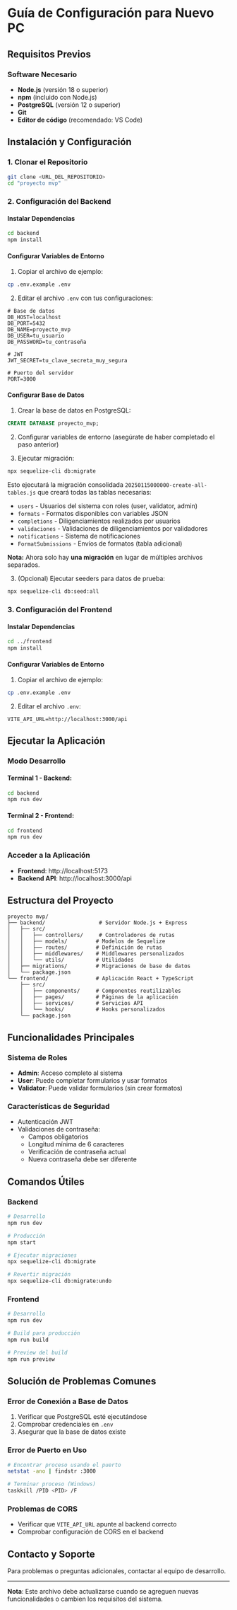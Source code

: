 # Guía de Configuración para Nuevo PC

## Requisitos Previos

### Software Necesario
- **Node.js** (versión 18 o superior)
- **npm** (incluido con Node.js)
- **PostgreSQL** (versión 12 o superior)
- **Git**
- **Editor de código** (recomendado: VS Code)

## Instalación y Configuración

### 1. Clonar el Repositorio
```bash
git clone <URL_DEL_REPOSITORIO>
cd "proyecto mvp"
```

### 2. Configuración del Backend

#### Instalar Dependencias
```bash
cd backend
npm install
```

#### Configurar Variables de Entorno
1. Copiar el archivo de ejemplo:
```bash
cp .env.example .env
```

2. Editar el archivo `.env` con tus configuraciones:
```env
# Base de datos
DB_HOST=localhost
DB_PORT=5432
DB_NAME=proyecto_mvp
DB_USER=tu_usuario
DB_PASSWORD=tu_contraseña

# JWT
JWT_SECRET=tu_clave_secreta_muy_segura

# Puerto del servidor
PORT=3000
```

#### Configurar Base de Datos
1. Crear la base de datos en PostgreSQL:
```sql
CREATE DATABASE proyecto_mvp;
```

2. Configurar variables de entorno (asegúrate de haber completado el paso anterior)

3. Ejecutar migración:
```bash
npx sequelize-cli db:migrate
```

Esto ejecutará la migración consolidada `20250115000000-create-all-tables.js` que creará todas las tablas necesarias:
- `users` - Usuarios del sistema con roles (user, validator, admin)
- `formats` - Formatos disponibles con variables JSON
- `completions` - Diligenciamientos realizados por usuarios
- `validaciones` - Validaciones de diligenciamientos por validadores
- `notifications` - Sistema de notificaciones
- `FormatSubmissions` - Envíos de formatos (tabla adicional)

**Nota:** Ahora solo hay **una migración** en lugar de múltiples archivos separados.

3. (Opcional) Ejecutar seeders para datos de prueba:
```bash
npx sequelize-cli db:seed:all
```

### 3. Configuración del Frontend

#### Instalar Dependencias
```bash
cd ../frontend
npm install
```

#### Configurar Variables de Entorno
1. Copiar el archivo de ejemplo:
```bash
cp .env.example .env
```

2. Editar el archivo `.env`:
```env
VITE_API_URL=http://localhost:3000/api
```

## Ejecutar la Aplicación

### Modo Desarrollo

#### Terminal 1 - Backend:
```bash
cd backend
npm run dev
```

#### Terminal 2 - Frontend:
```bash
cd frontend
npm run dev
```

### Acceder a la Aplicación
- **Frontend**: http://localhost:5173
- **Backend API**: http://localhost:3000/api

## Estructura del Proyecto

```
proyecto mvp/
├── backend/                 # Servidor Node.js + Express
│   ├── src/
│   │   ├── controllers/     # Controladores de rutas
│   │   ├── models/         # Modelos de Sequelize
│   │   ├── routes/         # Definición de rutas
│   │   ├── middlewares/    # Middlewares personalizados
│   │   └── utils/          # Utilidades
│   ├── migrations/         # Migraciones de base de datos
│   └── package.json
└── frontend/               # Aplicación React + TypeScript
    ├── src/
    │   ├── components/     # Componentes reutilizables
    │   ├── pages/          # Páginas de la aplicación
    │   ├── services/       # Servicios API
    │   └── hooks/          # Hooks personalizados
    └── package.json
```

## Funcionalidades Principales

### Sistema de Roles
- **Admin**: Acceso completo al sistema
- **User**: Puede completar formularios y usar formatos
- **Validator**: Puede validar formularios (sin crear formatos)

### Características de Seguridad
- Autenticación JWT
- Validaciones de contraseña:
  - Campos obligatorios
  - Longitud mínima de 6 caracteres
  - Verificación de contraseña actual
  - Nueva contraseña debe ser diferente

## Comandos Útiles

### Backend
```bash
# Desarrollo
npm run dev

# Producción
npm start

# Ejecutar migraciones
npx sequelize-cli db:migrate

# Revertir migración
npx sequelize-cli db:migrate:undo
```

### Frontend
```bash
# Desarrollo
npm run dev

# Build para producción
npm run build

# Preview del build
npm run preview
```

## Solución de Problemas Comunes

### Error de Conexión a Base de Datos
1. Verificar que PostgreSQL esté ejecutándose
2. Comprobar credenciales en `.env`
3. Asegurar que la base de datos existe

### Error de Puerto en Uso
```bash
# Encontrar proceso usando el puerto
netstat -ano | findstr :3000

# Terminar proceso (Windows)
taskkill /PID <PID> /F
```

### Problemas de CORS
- Verificar que `VITE_API_URL` apunte al backend correcto
- Comprobar configuración de CORS en el backend

## Contacto y Soporte

Para problemas o preguntas adicionales, contactar al equipo de desarrollo.

---

**Nota**: Este archivo debe actualizarse cuando se agreguen nuevas funcionalidades o cambien los requisitos del sistema.